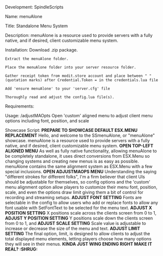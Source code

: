 Development:
	SpindleScripts

Name:
	menuAlone

Title:
	Standalone Menu System

Description:
	menuAlone is a resource used to provide servers with a fully native, and if desired, client customizable menu system.

Installation:
	Download .zip package.

	Extract the menuAlone folder.

	Place the menuAlone folder into your server resource folder.

	Gather receipt token from modit.store account and place between " "(quotation marks) after Credential.Token = in the credentials.lua file
  
	Add 'ensure menuAlone' to your 'server.cfg' file

	Thoroughly read and adjust the config.lua file(s).

Requirements:
	
Usage:
  /adjustMAOpts
    Open 'custom' aligned menu to adjust client menu options including font, position, and scale

Showcase Script:
  **PREPARE TO SHOWCASE DEFAULT ESX.MENU REPLACEMENT**
  Hello, and welcome to the SSmenuAlone, or "menuAlone" showcase. 
  menuAlone is a resource used to provide servers with a fully native, and if desired, client customizable menu system.
  **OPEN TOP-LEFT ALIGNED MENU**
  As well as fully native functionality, allowing menuAlone to be completely standalone, it uses direct conversions from ESX.Menu so changing systems
  and creating new menus is as easy as possible. menuAlone contains the same alignment system as ESX.Menu with a few special inclusions.
  **OPEN ADJUSTMAOPS MENU**
  Understanding the saying "different strokes for different folks", I'm a firm believer that client UIs should be adjustable for themselves,
  so config options and the 'custom' menu alignment option allow players to customize their menu font, position, scale, and even the options draw limit giving them a bit of control for
  recording and streaming setups.
  **ADJUST FONT SETTING**
  Fonts are selectable in the config to allow users who add or replace fonts to allow any font usable with SetFontText to be selected for the menu text.
  **ADJUST X POSITION SETTING**
  X positions scale across the clients screen from 0 to 1,
  **ADJUST Y POSITION SETTING**
  Y positions scale down the clients screen from 0 to 1, and
  **ADJUST SCALE SETTING**
  Scale value is adjustable to increase or decrease the size of the menu and text.
  **ADJUST LIMIT SETTING**
  The final option, limit, is designed to allow clients to adjust the total displayed menu elements, letting players choose how many options they will see in their menus.
  **KINDA JUST WING ENDING RIGHT MAKE IT REAL? :SHRUG:**
